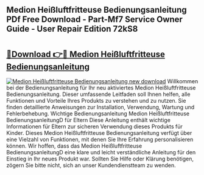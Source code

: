 ## Medion Heißluftfritteuse Bedienungsanleitung PDf Free Download - Part-Mf7 Service Owner Guide - User Repair Edition 72kS8

# <h2><a href="http://df5bdsl.blite.top/?on=Medion+Hei%c3%9fluftfritteuse+Bedienungsanleitung">🔗Download 👉🔴 Medion Heißluftfritteuse Bedienungsanleitung</a></h2>

[![Medion Heißluftfritteuse Bedienungsanleitung new download](https://i.imgur.com/lujVjoI.png)](http://df5bdsl.blite.top/?on=Medion+Hei%c3%9fluftfritteuse+Bedienungsanleitung)
Willkommen bei der Bedienungsanleitung für Ihr neu aktiviertes Medion Heißluftfritteuse Bedienungsanleitung. Dieser umfassende Leitfaden soll Ihnen helfen, alle Funktionen und Vorteile Ihres Produkts zu verstehen und zu nutzen. Sie finden detaillierte Anweisungen zur Installation, Verwendung, Wartung und Fehlerbehebung. Wichtige Bedienungsanleitung Medion Heißluftfritteuse BedienungsanleitungD für Eltern Diese Anleitung enthält wichtige Informationen für Eltern zur sicheren Verwendung dieses Produkts für Kinder. Dieses Medion Heißluftfritteuse Bedienungsanleitung verfügt über eine Vielzahl von Funktionen, mit denen Sie Ihre Erfahrung personalisieren können. Wir hoffen, dass das Medion Heißluftfritteuse BedienungsanleitungD eine klare und leicht verständliche Anleitung für den Einstieg in Ihr neues Produkt war. Sollten Sie Hilfe oder Klärung benötigen, zögern Sie bitte nicht, sich an unser Kundendienstteam zu wenden.
